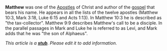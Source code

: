 **Matthew** was one of the [Apostles](Apostle "Apostle") of Christ
and author of the [gospel](Gospel_of_Matthew "Gospel of Matthew")
that bears his name. He appears in all the lists of the twelve
apostles (Matthew 10:3, Mark 3:18, Luke 6:15 and Acts 1:13). In
Matthew 10:3 he is described as "the tax-collector". Matthew 9:9
describes Matthew's call to be a disciple. In the parallel passages
in Mark and Luke he is referred to as Levi, and Mark adds that he
was "the son of Alphaeus".

*This article is a **[stub](http://www.theopedia.com/Category:Theopedia_stubs "Category:Theopedia stubs")**. Please edit it to add information.*


